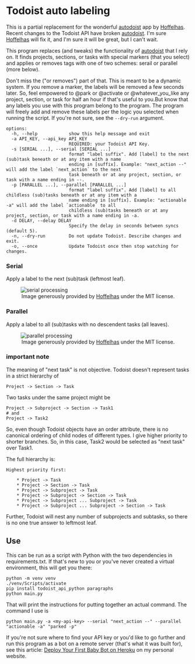 # Todoist auto labeling

This is a partial replacement for the wonderful [autodoist](https://github.com/Hoffelhas/autodoist) app by [Hoffelhas](https://github.com/Hoffelhas). Recent changes to the Todoist API have broken [autodoist](https://github.com/Hoffelhas/autodoist). I'm sure [Hoffelhas](https://github.com/Hoffelhas) will fix it, and I'm sure it will be great, but I can't wait.

This program replaces (and tweaks) the functionality of [autodoist](https://github.com/Hoffelhas/automdoist) that I rely on. It finds projects, sections, or tasks with special markers (that you select) and applies or removes tags with one of two schemes: serail or parallel (more below).

Don't miss the ("or removes") part of that. This is meant to be a dynamic system. If you remove a marker, the labels will be removed a few seconds later. So, feel empowered to @park or @activate or @whatever_you_like any project, section, or task for half an hour if that's useful to you.But know that any labels you use with this program belong to the program. The program will freely add and remove these labels per the logic you selected when running the script. If you're not sure, see the `--dry-run` argument.

    options:
      -h, --help            show this help message and exit
      -a API_KEY, --api_key API_KEY
                            REQUIRED: your Todoist API Key.
      -s [SERIAL ...], --serial [SERIAL ...]
                            format "label suffix". Add [label] to the next (sub)task beneath or at any item with a name
                            ending in [suffix]. Example: "next_action --" will add the label `next_action` to the next
                            task beneath or at any project, section, or task with a name ending in --.
      -p [PARALLEL ...], --parallel [PARALLEL ...]
                            format "label suffix". Add [label] to all childless (sub)tasks beneath or at any item with a
                            name ending in [suffix]. Example: "actionable -a" will add the label `actionable` to all
                            childless (sub)tasks beneath or at any project, section, or task with a name ending in -a.
      -d DELAY, --delay DELAY
                            Specify the delay in seconds between syncs (default 5).
      -n, --dry-run         Do not update Todoist. Describe changes and exit.
      -o, --once            Update Todoist once then stop watching for changes.

### Serial

Apply a label to the next (sub)task (leftmost leaf).

<figure>
 <img src="https://www.foundationsafety.com/assets/img/remote_hosting/hoffelhas_serial.gif" style="margin:auto;" alt="serial processing">
 <figcaption align="center">Image generously provided by <a href="https://github.com/Hoffelhas">Hoffelhas</a> under the MIT license.</figcaption>
</figure>

### Parallel

Apply a label to all (sub)tasks with no descendent tasks (all leaves).

<figure>
 <img src="https://www.foundationsafety.com/assets/img/remote_hosting/hoffelhas_parallel.gif" style="margin:auto;" alt="parallel processing">
 <figcaption align="center">Image generously provided by <a href="https://github.com/Hoffelhas">Hoffelhas</a> under the MIT license.</figcaption>
</figure>

### important note

The meaning of "next task" is not objective. Todoist doesn't represent tasks in a strict hierarchy of

    Project -> Section -> Task

Two tasks under the same project might be

    Project -> Subproject -> Section -> Task1
    # and
    Project -> Task2

So, even though Todoist objects have an order attribute, there is no canonical ordering of child nodes of different types. I give higher priority to shorter branches. So, in this case, Task2 would be selected as "next task" over Task1.

The full hierarchy is:

    Highest priority first:

        * Project -> Task
        * Project -> Section -> Task
        * Project -> Subproject -> Task
        * Project -> Subproject -> Section -> Task
        * Project -> Subproject ... Subproject -> Task
        * Project -> Subproject ... Subproject -> Section -> Task

Further, Todoist will nest any number of subprojects and subtasks, so there is no one true answer to leftmost leaf.

## Use

This can be run as a script with Python with the two dependencies in requirements.txt. If that's new to you or you've never created a virtual environment, this will get you there:

    python -m venv venv
    ./venv/Scripts/activate
    pip install todoist_api_python paragraphs
    python main.py

That will print the instructions for putting together an actual command. The command I use is

    python main.py -a <my-api-key> --serial "next_action --" --parallel "actionable -a" "parked -p"

If you're not sure where to find your API key or you'd like to go further and run this program as a bot on a remote server (that's what it was built for), see this article: [Deploy Your First Baby Bot on Heroku](https://shayallenhill.com/deploy-your-first-baby-bot-on-heroku/) on my personal website.
